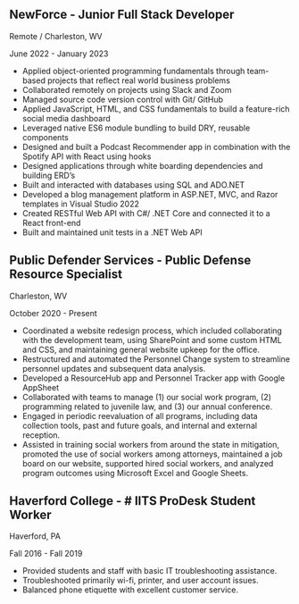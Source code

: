 ## NewForce - Junior Full Stack Developer
Remote / Charleston, WV

June 2022 - January 2023
* Applied object-oriented programming fundamentals through team-based projects that reflect real world business problems
* Collaborated remotely on projects using Slack and Zoom
* Managed source code version control with Git/ GitHub
* Applied JavaScript, HTML, and CSS fundamentals to build a feature-rich social media dashboard
* Leveraged native ES6 module bundling to build DRY, reusable components
* Designed and built a Podcast Recommender app in combination with the Spotify API with React using hooks
* Designed applications through white boarding dependencies and building ERD’s
* Built and interacted with databases using SQL and ADO.NET
* Developed a blog management platform in ASP.NET, MVC, and Razor templates in Visual Studio 2022
* Created RESTful Web API with C#/ .NET Core and connected it to a React front-end
* Built and maintained unit tests in a .NET Web API


## Public Defender Services - Public Defense Resource Specialist
Charleston, WV

October 2020 - Present
* Coordinated a website redesign process, which included collaborating with the development team, using SharePoint and some custom HTML and CSS, and maintaining general website upkeep for the office.
* Restructured and automated the Personnel Change system to streamline personnel updates and subsequent data analysis.
* Developed a ResourceHub app and Personnel Tracker app with Google AppSheet
* Collaborated with teams to manage (1) our social work program, (2) programming related to juvenile law, and (3) our annual conference.
* Engaged in periodic reevaluation of all programs, including data collection tools, past and future goals, and internal and external reception.
* Assisted in training social workers from around the state in mitigation, promoted the use of social workers among attorneys, maintained a job board on our website, supported hired social workers, and analyzed program outcomes using Microsoft Excel and Google Sheets.


## Haverford College - # IITS ProDesk Student Worker
Haverford, PA

Fall 2016 - Fall 2019
* Provided students and staff with basic IT troubleshooting assistance.
* Troubleshooted primarily wi-fi, printer, and user account issues.
* Balanced phone etiquette with excellent customer service.

